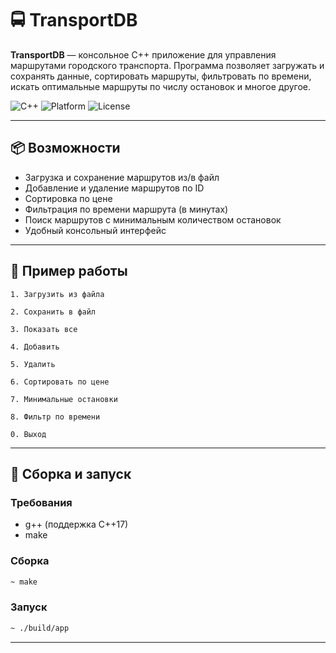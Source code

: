# 🚍 TransportDB

**TransportDB** — консольное C++ приложение для управления маршрутами городского транспорта. Программа позволяет загружать и сохранять данные, сортировать маршруты, фильтровать по времени, искать оптимальные маршруты по числу остановок и многое другое.

![C++](https://img.shields.io/badge/language-C++17-blue.svg)
![Platform](https://img.shields.io/badge/platform-linux%20%7C%20macOS-lightgrey)
![License](https://img.shields.io/badge/license-MIT-green)

---

## 📦 Возможности

- Загрузка и сохранение маршрутов из/в файл
- Добавление и удаление маршрутов по ID
- Сортировка по цене
- Фильтрация по времени маршрута (в минутах)
- Поиск маршрутов с минимальным количеством остановок
- Удобный консольный интерфейс

---

## 🧾 Пример работы

```
1. Загрузить из файла

2. Сохранить в файл

3. Показать все

4. Добавить

5. Удалить

6. Сортировать по цене

7. Минимальные остановки

8. Фильтр по времени

0. Выход
```
---
## 🔧 Сборка и запуск

### Требования
- g++ (поддержка C++17)
- make

### Сборка

```bash
~ make
```
### Запуск
```bash
~ ./build/app
```
---
